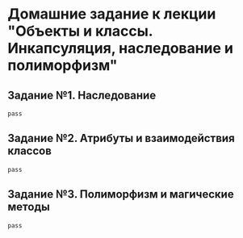 # Домашние задание к лекции "Объекты и классы. Инкапсуляция, наследование и полиморфизм"
## Задание №1. Наследование
    pass
## Задание №2. Атрибуты и взаимодействия классов
    pass
## Задание №3. Полиморфизм и магические методы
    pass